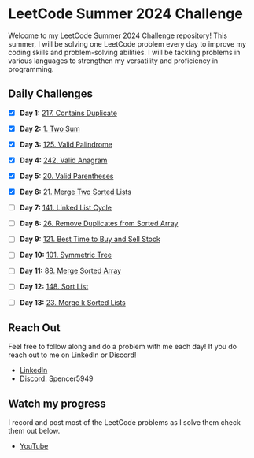 # LeetCode Summer 2024 Challenge

Welcome to my LeetCode Summer 2024 Challenge repository! This summer, I will be solving one LeetCode problem every day to improve my coding skills and problem-solving abilities. I will be tackling problems in various languages to strengthen my versatility and proficiency in programming.

## Daily Challenges

- [X] **Day 1:** [217. Contains Duplicate](https://leetcode.com/problems/contains-duplicate/)
- [X] **Day 2:** [1. Two Sum](https://leetcode.com/problems/two-sum/)
- [X] **Day 3:** [125. Valid Palindrome](https://leetcode.com/problems/valid-palindrome/)
- [X] **Day 4:** [242. Valid Anagram](https://leetcode.com/problems/valid-anagram/)
- [X] **Day 5:** [20. Valid Parentheses](https://leetcode.com/problems/valid-parentheses/)
- [X] **Day 6:** [21. Merge Two Sorted Lists](https://leetcode.com/problems/merge-two-sorted-lists/)
- [ ] **Day 7:** [141. Linked List Cycle](https://leetcode.com/problems/linked-list-cycle/)
- [ ] **Day 8:** [26. Remove Duplicates from Sorted Array](https://leetcode.com/problems/remove-duplicates-from-sorted-array/)
- [ ] **Day 9:** [121. Best Time to Buy and Sell Stock](https://leetcode.com/problems/best-time-to-buy-and-sell-stock/)
- [ ] **Day 10:** [101. Symmetric Tree](https://leetcode.com/problems/symmetric-tree/)
- [ ] **Day 11:** [88. Merge Sorted Array](https://leetcode.com/problems/merge-sorted-array/)
- [ ] **Day 12:** [148. Sort List](https://leetcode.com/problems/sort-list/)
- [ ] **Day 13:** [23. Merge k Sorted Lists](https://leetcode.com/problems/merge-k-sorted-lists/)



## Reach Out
Feel free to follow along and do a problem with me each day! If you do reach out to me on LinkedIn or Discord!

- [LinkedIn](https://www.linkedin.com/in/spencer-lommel/)
- [Discord](https://discord.com/users/932711416140542035): Spencer5949

## Watch my progress
I record and post most of the LeetCode problems as I solve them check them out below.

- [YouTube](https://www.youtube.com/@SpencerLommel/playlists)
